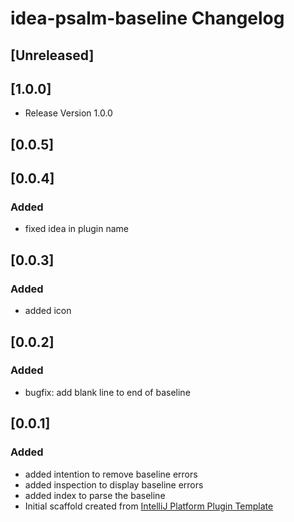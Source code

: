 <!-- Keep a Changelog guide -> https://keepachangelog.com -->

# idea-psalm-baseline Changelog

## [Unreleased]

## [1.0.0]
* Release Version 1.0.0

## [0.0.5]

## [0.0.4]
### Added
- fixed idea in plugin name

## [0.0.3]
### Added
- added icon

## [0.0.2]
### Added
- bugfix: add blank line to end of baseline

## [0.0.1]
### Added
- added intention to remove baseline errors
- added inspection to display baseline errors
- added index to parse the baseline
- Initial scaffold created from [IntelliJ Platform Plugin Template](https://github.com/JetBrains/intellij-platform-plugin-template)